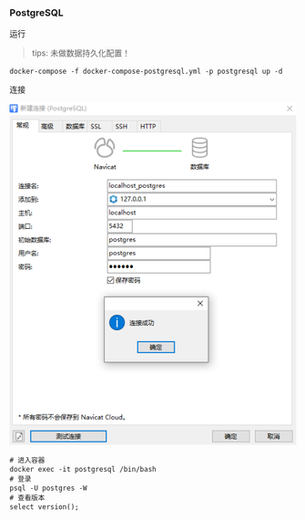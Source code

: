 ### PostgreSQL

运行

> tips: 未做数据持久化配置！

```shell
docker-compose -f docker-compose-postgresql.yml -p postgresql up -d
```

连接

![postgresql-navicat-connection.png](../../image/postgresql-navicat-connection.png)

```shell
# 进入容器
docker exec -it postgresql /bin/bash
# 登录
psql -U postgres -W
# 查看版本
select version();
```
